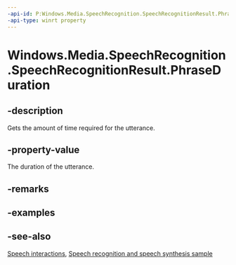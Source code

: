 ```yaml
---
-api-id: P:Windows.Media.SpeechRecognition.SpeechRecognitionResult.PhraseDuration
-api-type: winrt property
---
```


<!-- Property syntax
public Windows.Foundation.TimeSpan PhraseDuration { get; }
-->

# Windows.Media.SpeechRecognition.SpeechRecognitionResult.PhraseDuration

## -description
Gets the amount of time required for the utterance.

## -property-value
The duration of the utterance.

## -remarks

## -examples

## -see-also
[Speech interactions](https://docs.microsoft.com/windows/uwp/input-and-devices/speech-interactions), [Speech recognition and speech synthesis sample](https://github.com/Microsoft/Windows-universal-samples/tree/master/Samples/SpeechRecognitionAndSynthesis)
